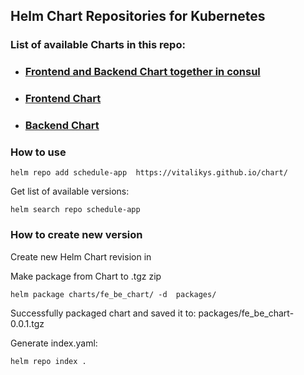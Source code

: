 ## Helm Chart Repositories for Kubernetes

### List of available Charts in this repo:
- ### [Frontend and Backend Chart together in consul](charts/fe_be_chart/Readme.md)
- ### [Frontend Chart]()
- ### [Backend Chart]()

### How to use
```shell
helm repo add schedule-app  https://vitalikys.github.io/chart/
```

Get list of available versions:
```shell
helm search repo schedule-app
```

### How to create new version
Create new Helm Chart revision in 


Make package from Chart to .tgz zip
```shell
helm package charts/fe_be_chart/ -d  packages/
```
Successfully packaged chart and saved it to: packages/fe_be_chart-0.0.1.tgz


Generate index.yaml:
```shell
helm repo index .
```
